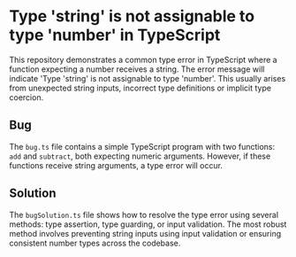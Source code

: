 # Type 'string' is not assignable to type 'number' in TypeScript

This repository demonstrates a common type error in TypeScript where a function expecting a number receives a string.  The error message will indicate 'Type 'string' is not assignable to type 'number'.  This usually arises from unexpected string inputs, incorrect type definitions or implicit type coercion.

## Bug

The `bug.ts` file contains a simple TypeScript program with two functions: `add` and `subtract`, both expecting numeric arguments. However, if these functions receive string arguments, a type error will occur.

## Solution

The `bugSolution.ts` file shows how to resolve the type error using several methods: type assertion, type guarding, or input validation.  The most robust method involves preventing string inputs using input validation or ensuring consistent number types across the codebase.